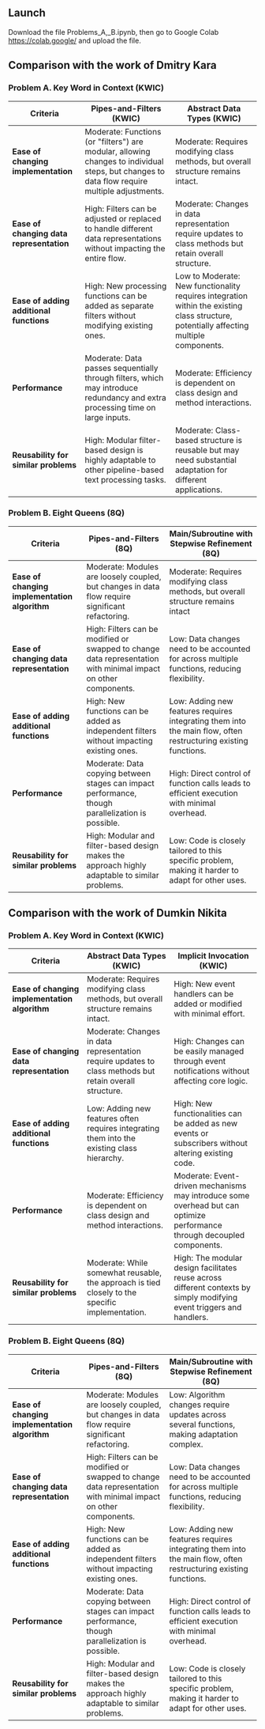 ## Launch
Download the file Problems_A,_B.ipynb, then go to Google Colab https://colab.google/ and upload the file.

## Comparison with the work of Dmitry Kara

### Problem A. Key Word in Context (KWIC)
| **Criteria**                           | **Pipes-and-Filters (KWIC)**                         | **Abstract Data Types  (KWIC)**                                   |
|----------------------------------------|---------------------------------------------------------------------|---------------------------------------------------------------------------|
| **Ease of changing implementation**    | Moderate: Functions (or "filters") are modular, allowing changes to individual steps, but changes to data flow require multiple adjustments. | Moderate: Requires modifying class methods, but overall structure remains intact. | High: New event handlers can be added or modified with minimal effort.  |
| **Ease of changing data representation** | High: Filters can be adjusted or replaced to handle different data representations without impacting the entire flow. | Moderate: Changes in data representation require updates to class methods but retain overall structure. |
| **Ease of adding additional functions** | High: New processing functions can be added as separate filters without modifying existing ones. | Low to Moderate: New functionality requires integration within the existing class structure, potentially affecting multiple components. |
| **Performance**                        | Moderate: Data passes sequentially through filters, which may introduce redundancy and extra processing time on large inputs. | Moderate: Efficiency is dependent on class design and method interactions. |
| **Reusability for similar problems**   | High: Modular filter-based design is highly adaptable to other pipeline-based text processing tasks. | Moderate: Class-based structure is reusable but may need substantial adaptation for different applications. |

### Problem B. Eight Queens (8Q)
| Criteria                           | Pipes-and-Filters (8Q)                             | Main/Subroutine with Stepwise Refinement  (8Q)      |
|------------------------------------|------------------------------------------------|-------------------------------------------------|
| **Ease of changing implementation algorithm** | Moderate: Modules are loosely coupled, but changes in data flow require significant refactoring. | Moderate: Requires modifying class methods, but overall structure remains intact |
| **Ease of changing data representation** | High: Filters can be modified or swapped to change data representation with minimal impact on other components. | Low: Data changes need to be accounted for across multiple functions, reducing flexibility. |
| **Ease of adding additional functions** | High: New functions can be added as independent filters without impacting existing ones. | Low: Adding new features requires integrating them into the main flow, often restructuring existing functions. |
| **Performance**                   | Moderate: Data copying between stages can impact performance, though parallelization is possible. | High: Direct control of function calls leads to efficient execution with minimal overhead. |
| **Reusability for similar problems** | High: Modular and filter-based design makes the approach highly adaptable to similar problems. | Low: Code is closely tailored to this specific problem, making it harder to adapt for other uses. |


## Comparison with the work of Dumkin Nikita


### Problem A. Key Word in Context (KWIC)
| Criteria                           | Abstract Data Types     (KWIC)                         | Implicit Invocation    (KWIC)                        |
|------------------------------------|-------------------------------------------------|------------------------------------------------|
| **Ease of changing implementation algorithm** | Moderate: Requires modifying class methods, but overall structure remains intact. | High: New event handlers can be added or modified with minimal effort. |
| **Ease of changing data representation** | Moderate: Changes in data representation require updates to class methods but retain overall structure. | High: Changes can be easily managed through event notifications without affecting core logic. |
| **Ease of adding additional functions** | Low: Adding new features often requires integrating them into the existing class hierarchy. | High: New functionalities can be added as new events or subscribers without altering existing code. |
| **Performance**                   | Moderate: Efficiency is dependent on class design and method interactions. | Moderate: Event-driven mechanisms may introduce some overhead but can optimize performance through decoupled components. |
| **Reusability for similar problems** | Moderate: While somewhat reusable, the approach is tied closely to the specific implementation. | High: The modular design facilitates reuse across different contexts by simply modifying event triggers and handlers. |


### Problem B. Eight Queens (8Q)
| Criteria                           | Pipes-and-Filters (8Q)                          | Main/Subroutine with Stepwise Refinement (8Q) |
|------------------------------------|-------------------------------------------------|-------------------------------------------------|
| **Ease of changing implementation algorithm** | Moderate: Modules are loosely coupled, but changes in data flow require significant refactoring. | Low: Algorithm changes require updates across several functions, making adaptation complex. |
| **Ease of changing data representation** | High: Filters can be modified or swapped to change data representation with minimal impact on other components. | Low: Data changes need to be accounted for across multiple functions, reducing flexibility. |
| **Ease of adding additional functions** | High: New functions can be added as independent filters without impacting existing ones. | Low: Adding new features requires integrating them into the main flow, often restructuring existing functions. |
| **Performance**                   | Moderate: Data copying between stages can impact performance, though parallelization is possible. | High: Direct control of function calls leads to efficient execution with minimal overhead. |
| **Reusability for similar problems** | High: Modular and filter-based design makes the approach highly adaptable to similar problems. | Low: Code is closely tailored to this specific problem, making it harder to adapt for other uses. |

